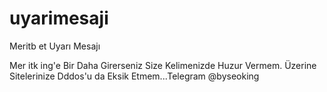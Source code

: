 # uyarimesaji
Meritb et Uyarı Mesajı

Mer itk ing'e Bir Daha Girerseniz Size Kelimenizde Huzur Vermem. Üzerine Sitelerinize Dddos'u da Eksik Etmem...Telegram @byseoking
